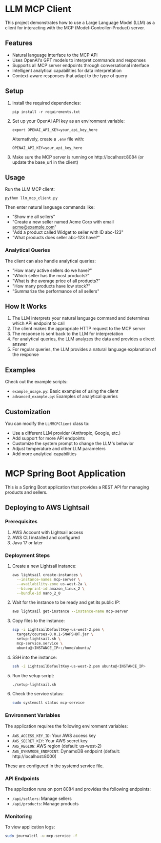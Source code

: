 # LLM MCP Client

This project demonstrates how to use a Large Language Model (LLM) as a client for interacting with the MCP (Model-Controller-Product) server.

## Features

- Natural language interface to the MCP API
- Uses OpenAI's GPT models to interpret commands and responses
- Supports all MCP server endpoints through conversational interface
- Intelligent analytical capabilities for data interpretation
- Context-aware responses that adapt to the type of query

## Setup

1. Install the required dependencies:
   ```
   pip install -r requirements.txt
   ```

2. Set up your OpenAI API key as an environment variable:
   ```
   export OPENAI_API_KEY=your_api_key_here
   ```
   
   Alternatively, create a `.env` file with:
   ```
   OPENAI_API_KEY=your_api_key_here
   ```

3. Make sure the MCP server is running on http://localhost:8084 (or update the base_url in the client)

## Usage

Run the LLM MCP client:
```
python llm_mcp_client.py
```

Then enter natural language commands like:
- "Show me all sellers"
- "Create a new seller named Acme Corp with email acme@example.com"
- "Add a product called Widget to seller with ID abc-123"
- "What products does seller abc-123 have?"

### Analytical Queries

The client can also handle analytical queries:
- "How many active sellers do we have?"
- "Which seller has the most products?"
- "What is the average price of all products?"
- "How many products have low stock?"
- "Summarize the performance of all sellers"

## How It Works

1. The LLM interprets your natural language command and determines which API endpoint to call
2. The client makes the appropriate HTTP request to the MCP server
3. The response is sent back to the LLM for interpretation
4. For analytical queries, the LLM analyzes the data and provides a direct answer
5. For regular queries, the LLM provides a natural language explanation of the response

## Examples

Check out the example scripts:
- `example_usage.py`: Basic examples of using the client
- `advanced_example.py`: Examples of analytical queries

## Customization

You can modify the `LLMMCPClient` class to:
- Use a different LLM provider (Anthropic, Google, etc.)
- Add support for more API endpoints
- Customize the system prompt to change the LLM's behavior
- Adjust temperature and other LLM parameters
- Add more analytical capabilities

# MCP Spring Boot Application

This is a Spring Boot application that provides a REST API for managing products and sellers.

## Deploying to AWS Lightsail

### Prerequisites

1. AWS Account with Lightsail access
2. AWS CLI installed and configured
3. Java 17 or later

### Deployment Steps

1. Create a new Lightsail instance:
   ```bash
   aws lightsail create-instances \
     --instance-names mcp-server \
     --availability-zone us-west-2a \
     --blueprint-id amazon_linux_2 \
     --bundle-id nano_2_0
   ```

2. Wait for the instance to be ready and get its public IP:
   ```bash
   aws lightsail get-instance --instance-name mcp-server
   ```

3. Copy files to the instance:
   ```bash
   scp -i LightsailDefaultKey-us-west-2.pem \
     target/courses-0.0.1-SNAPSHOT.jar \
     setup-lightsail.sh \
     mcp-service.service \
     ubuntu@<INSTANCE_IP>:/home/ubuntu/
   ```

4. SSH into the instance:
   ```bash
   ssh -i LightsailDefaultKey-us-west-2.pem ubuntu@<INSTANCE_IP>
   ```

5. Run the setup script:
   ```bash
   ./setup-lightsail.sh
   ```

6. Check the service status:
   ```bash
   sudo systemctl status mcp-service
   ```

### Environment Variables

The application requires the following environment variables:

- `AWS_ACCESS_KEY_ID`: Your AWS access key
- `AWS_SECRET_KEY`: Your AWS secret key
- `AWS_REGION`: AWS region (default: us-west-2)
- `AWS_DYNAMODB_ENDPOINT`: DynamoDB endpoint (default: http://localhost:8000)

These are configured in the systemd service file.

### API Endpoints

The application runs on port 8084 and provides the following endpoints:

- `/api/sellers`: Manage sellers
- `/api/products`: Manage products

### Monitoring

To view application logs:
```bash
sudo journalctl -u mcp-service -f
```
